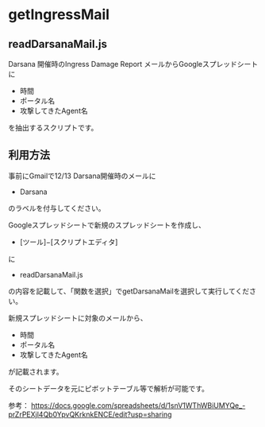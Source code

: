 getIngressMail
==============

readDarsanaMail.js
------------------

Darsana 開催時のIngress Damage Report メールからGoogleスプレッドシートに

* 時間
* ポータル名
* 攻撃してきたAgent名

を抽出するスクリプトです。

利用方法
---------

事前にGmailで12/13 Darsana開催時のメールに

* Darsana

のラベルを付与してください。

Googleスプレッドシートで新規のスプレッドシートを作成し、

* [ツール]−[スクリプトエディタ]

に

* readDarsanaMail.js

の内容を記載して、「関数を選択」でgetDarsanaMailを選択して実行してください。

新規スプレッドシートに対象のメールから、

* 時間
* ポータル名
* 攻撃してきたAgent名

が記載されます。

そのシートデータを元にピボットテーブル等で解析が可能です。

参考：
https://docs.google.com/spreadsheets/d/1snV1WThWBiUMYQe_-prZrPEXjl4Qb0YpvQKrknkENCE/edit?usp=sharing
